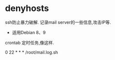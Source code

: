 # denyhosts
ssh防止暴力破解.
记录mail server的一些信息,攻击IP等.
- 适用Debian 8、9

crontab 定时任务,像这样.

0 22 * * * /root/mail.log.sh


